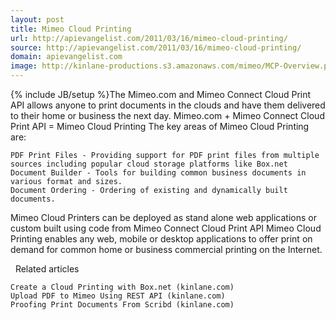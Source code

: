 ```yaml
---
layout: post
title: Mimeo Cloud Printing
url: http://apievangelist.com/2011/03/16/mimeo-cloud-printing/
source: http://apievangelist.com/2011/03/16/mimeo-cloud-printing/
domain: apievangelist.com
image: http://kinlane-productions.s3.amazonaws.com/mimeo/MCP-Overview.png
---
```

{% include JB/setup %}The Mimeo.com and Mimeo Connect Cloud Print API allows anyone to print documents in the clouds and have them delivered to their home or business the next day.
Mimeo.com + Mimeo Connect Cloud Print API = Mimeo Cloud Printing
The key areas of Mimeo Cloud Printing are:

	PDF Print Files - Providing support for PDF print files from multiple sources including popular cloud storage platforms like Box.net
	Document Builder - Tools for building common business documents in various format and sizes.
	Document Ordering - Ordering of existing and dynamically built documents.

Mimeo Cloud Printers can be deployed as stand alone web applications or custom built using code from Mimeo Connect Cloud Print API
Mimeo Cloud Printing enables any web, mobile or desktop applications to offer print on demand for common home or business commercial printing on the Internet.

&nbsp;
Related articles

	Create a Cloud Printing with Box.net (kinlane.com)
	Upload PDF to Mimeo Using REST API (kinlane.com)
	Proofing Print Documents From Scribd (kinlane.com)

